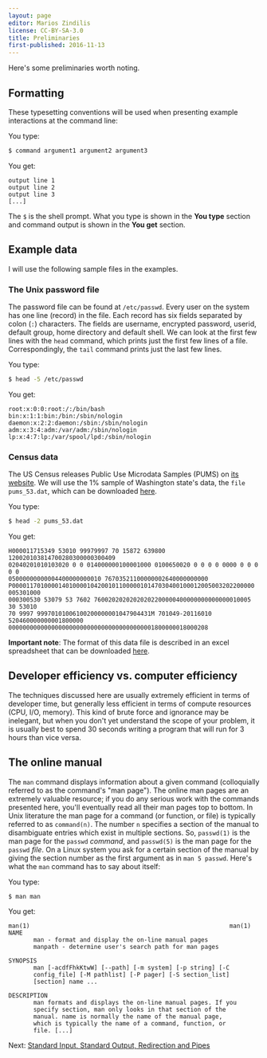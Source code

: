 ```yaml
---
layout: page
editor: Marios Zindilis
license: CC-BY-SA-3.0
title: Preliminaries
first-published: 2016-11-13
---
```


<p class="lead">
Here's some preliminaries worth noting.
</p>

## Formatting ##

These typesetting conventions will be used when presenting example interactions 
at the command line:

You type:

```bash
$ command argument1 argument2 argument3
```

You get:

    output line 1 
    output line 2 
    output line 3 
    [...]

The `$` is the shell prompt. What you type is shown in the **You type** section
and command output is shown in the **You get** section.

## Example data ##

I will use the following sample files in the examples.

### The Unix password file ###

The password file can be found at `/etc/passwd`. Every user on the system has 
one line (record) in the file. Each record has six fields separated by colon 
(`:`) characters. The fields are username, encrypted password, userid, default 
group, home directory and default shell. We can look at the first few lines 
with the `head` command, which prints just the first few lines of a file. 
Correspondingly, the `tail` command prints just the last few lines.

You type:
```bash
$ head -5 /etc/passwd 
```

You get:

    root:x:0:0:root:/:/bin/bash 
    bin:x:1:1:bin:/bin:/sbin/nologin 
    daemon:x:2:2:daemon:/sbin:/sbin/nologin 
    adm:x:3:4:adm:/var/adm:/sbin/nologin 
    lp:x:4:7:lp:/var/spool/lpd:/sbin/nologin

### Census data ###

The US Census releases Public Use Microdata Samples (PUMS) on [its website][1]. 
We will use the 1% sample of Washington state's data, the `file pums_53.dat`, 
which can be downloaded [here][2].

  [1]: http://www.census.gov/ "US Census"
  [2]: http://www2.census.gov/census_2000/datasets/PUMS/OnePercent/Washington/

You type:
```bash
$ head -2 pums_53.dat 
```

You get:

    H000011715349 53010 99979997 70 15872 639800 120020103814700280300000300409 
    02040201010103020 0 0 014000000100001000 0100650020 0 0 0 0 0000 0 0 0 0 0 
    05000000000004400000000010 76703521100000002640000000000
    P00001170100001401000010420010110000010147030400100012005003202200000 005301000
    000300530 53079 53 7602 76002020202020202200000400000000000000010005 30 53010
    70 9997 99970101006100200000001047904431M 701049-20116010 520460000000001800000
    00000000000000000000000000000000000000001800000018000208

**Important note**: The format of this data file is described in an excel 
spreadsheet that can be downloaded [here][3].

  [3]: http://ftp2.census.gov/census_2000/datasets/PUMS/FivePercent/5%25_PUMS_record_layout.xls

## Developer efficiency vs. computer efficiency ##

The techniques discussed here are usually extremely efficient in terms of 
developer time, but generally less efficient in terms of compute resources 
(CPU, I/O, memory). This kind of brute force and ignorance may be inelegant, 
but when you don't yet understand the scope of your problem, it is usually best 
to spend 30 seconds writing a program that will run for 3 hours than vice 
versa.

## The online manual ##

The `man` command displays information about a given command (colloquially 
referred to as the command's "man page"). The online man pages are an extremely 
valuable resource; if you do any serious work with the commands presented here, 
you'll eventually read all their man pages top to bottom. In Unix literature 
the man page for a command (or function, or file) is typically referred to as 
`command(n)`. The number `n` specifies a section of the manual to disambiguate 
entries which exist in multiple sections. So, `passwd(1)` is the man page for 
the `passwd` *command*, and `passwd(5)` is the man page for the `passwd` 
*file*. On a Linux system you ask for a certain section of the manual by giving 
the section number as the first argument as in `man 5 passwd`. Here's what the 
`man` command has to say about itself:

You type:
```bash
$ man man 
```

You get:

    man(1)                                                        man(1) 
    NAME
           man - format and display the on-line manual pages 
           manpath - determine user's search path for man pages 

    SYNOPSIS 
           man [-acdfFhkKtwW] [--path] [-m system] [-p string] [-C 
           config_file] [-M pathlist] [-P pager] [-S section_list] 
           [section] name ... 

    DESCRIPTION 
           man formats and displays the on-line manual pages. If you 
           specify section, man only looks in that section of the 
           manual. name is normally the name of the manual page, 
           which is typically the name of a command, function, or 
           file. [...]

Next: [Standard Input, Standard Output, Redirection and Pipes][next]

  [next]: /books/ad-hoc-data-analysis-from-the-unix-command-line/standard-input-standard-output-redirection-and-pipes/
